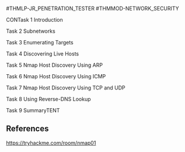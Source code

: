 #THMLP-JR_PENETRATION_TESTER #THMMOD-NETWORK_SECURITY

CONTask 1
Introduction









Task 2
Subnetworks























Task 3
Enumerating Targets






Task 4
Discovering Live Hosts



















Task 5
Nmap Host Discovery Using ARP

















Task 6
Nmap Host Discovery Using ICMP






















Task 7
Nmap Host Discovery Using TCP and UDP
































Task 8
Using Reverse-DNS Lookup


Task 9
SummaryTENT
## References

https://tryhackme.com/room/nmap01